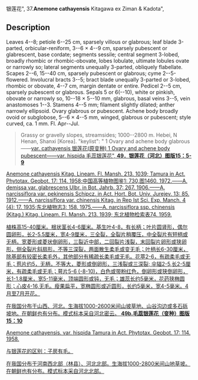 银莲花",
37.**Anemone cathayensis** Kitagawa ex Ziman & Kadota",

## Description
Leaves 4--8; petiole 6--25 cm, sparsely villous or glabrous; leaf blade 3-parted, orbicular-reniform, 3--6 × 4--9 cm, sparsely pubescent or glabrescent, base cordate; segments sessile; central segment 3-lobed, broadly rhombic or rhombic-obovate, lobes lobulate, ultimate lobules ovate or narrowly so; lateral segments unequally 3-parted, obliquely flabellate. Scapes 2--6, 15--40 cm, sparsely pubescent or glabrous; cyme 2--5-flowered. Involucral bracts 3--5; bract blade unequally 3-parted or 3-lobed, rhombic or obovate, 4--7 cm, margin dentate or entire. Pedicel 2--5 cm, sparsely pubescent or glabrous. Sepals 5 or 6(--10), white or pinkish, obovate or narrowly so, 10--18 × 5--10 mm, glabrous, basal veins 3--5, vein anastomoses 1--3. Stamens 4--5 mm; filament slightly dilated; anther narrowly ellipsoid. Ovary glabrous or pubescent. Achene body broadly ovoid or subglobose, 5--6 × 4--5 mm, winged, glabrous or pubescent; style curved, ca. 1 mm. Fl. Apr--Jul.

> Grassy or gravelly slopes, streamsides; 1000--2800 m. Hebei, N Henan, Shanxi [Korea].
  "keylist": "
1 Ovary and achene body glabrous——<a href='/info/Anemone cathayensis var. cathayensis?t=foc'>var. cathayensis 银莲花(原变种)
1 Ovary and achene body pubescent——<a href='/info/Anemone cathayensis var. hispida?t=foc'>var. hispida 毛蕊银莲花",
**49．银莲花（河北）图版15：5-9**

Anemone cathayensis Kitag. Lineam. Fl. Mansh. 213. 1039; Tamura in Act. Phytotax. Geobot. 17: 114. 1958;中国高等植物图鉴1: 730,图1460. 1972.——A. demissa var. glabrescens Ulbr. in Bot. Jahrb. 37: 267. 1906.——A. narcissiflora var. pekinensis Schipcz. in Act. Hort. Bot. Univ. Jurejev. 13: 85. 1912.——A. narcissiflora var. chinensis Kitag. in Rep Ist Sci. Exp. Manch. 4 (4): 17. 1935;东北植物志3: 158. 1975.——A. narcissiflora ssp. chinensis (Kitag.) Kitag. Lineam. Fl. Mansh. 213. 1939; 东北植物检索表74. 1959.

植株高15-40厘米。根状茎长4-6厘米。基生叶4-8，有长柄；叶片圆肾形，偶尔圆卵形，长2-5.5厘米，宽4-9厘米，三全裂，全裂片稍覆压，中全裂片有短柄或无柄，宽菱形或菱状倒卵形，三裂近中部，二回裂片浅裂，末回裂片卵形或狭卵形，侧全裂片斜扇形，不等三深裂，两面散生柔毛或变无毛；叶柄长6-30厘米，除基部有较密长柔毛外，其他部分有稀疏长柔毛或无毛。花葶2-6，有疏柔毛或无毛；苞片约5，无柄，不等大，菱形或倒卵形，三浅裂或三深裂; 伞辐2-5,长2-5厘米，有疏柔毛或无毛；萼片5-6 (-8-10)，白色或带粉红色，倒卵形或狭倒卵形，长1-1.8厘米，宽5-11毫米，顶端圆形或钝，无毛；雄蕊长约5毫米，花药狭椭圆形；心皮4-16,无毛。瘦果扁平，宽椭圆形或近圆形，长约5毫米，宽4-5毫米。4月至7月开花。

在我国分布于山西、河北。生海拔1000-2600米间山坡草地、山谷沟边或多石砾坡地。在朝鲜也有分布。模式标本采自河北密云。
**49b.毛蕊银莲花（变种）图版15：10**

Anemone cathayensis. var. hispida Tamura in Act. Phytotax. Geobot. 17: 114. 1958.

与银莲花的区别：子房有毛。

在我国分布于河南西北部（林县）、河北北部。生海拔1000-2800米间山地草坡。在朝鲜也有分布。模式标本采自河北北部。
